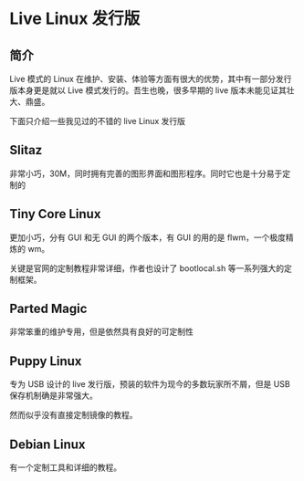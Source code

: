 ---
---

# Live Linux 发行版

## 简介

Live 模式的 Linux 在维护、安装、体验等方面有很大的优势，其中有一部分发行版本身更是就以 Live 模式发行的。吾生也晚，很多早期的 live 版本未能见证其壮大、鼎盛。

下面只介绍一些我见过的不错的 live Linux 发行版

## Slitaz

非常小巧，30M，同时拥有完善的图形界面和图形程序。同时它也是十分易于定制的

## Tiny Core Linux

更加小巧，分有 GUI 和无 GUI 的两个版本，有 GUI 的用的是 flwm，一个极度精炼的 wm。

关键是官网的定制教程非常详细，作者也设计了 bootlocal.sh 等一系列强大的定制框架。

## Parted Magic

非常笨重的维护专用，但是依然具有良好的可定制性

## Puppy Linux

专为 USB 设计的 live 发行版，预装的软件为现今的多数玩家所不屑，但是 USB 保存机制确是非常强大。

然而似乎没有直接定制镜像的教程。

## Debian Linux

有一个定制工具和详细的教程。
